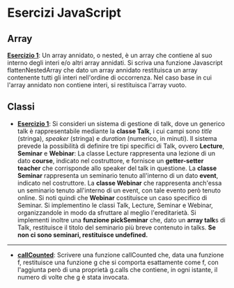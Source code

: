 # Esercizi JavaScript

## Array
**[Esercizio 1](./flattenNestedArray.js)**: Un array annidato, o nested, è un array che contiene al suo interno degli interi e/o altri array annidati.
Si scriva una funzione Javascript flattenNestedArray che dato un array annidato restituisca un array contenente tutti gli interi nell'ordine di occorrenza.
Nel caso base in cui l'array annidato non contiene interi, si restituisca l'array vuoto. 

## Classi
* **[Esercizio 1](talk.js)**: Si consideri un sistema di gestione di talk, dove un generico talk è rappresentabile mediante la **classe Talk**, 
i cui campi sono _title_ (stringa), _speaker_ (stringa) e _duration_ (numerico, in minuti). 
Il sistema prevede la possibilità di definire tre tipi specifici di Talk, ovvero **Lecture**, **Seminar** e **Webinar**:
La classe Lecture rappresenta una lezione di un dato **course**, indicato nel costruttore, e fornisce un **getter-setter** **teacher** che corrisponde allo speaker del talk in questione. La **classe Seminar** rappresenta un seminario tenuto all'interno di un dato **event**, indicato nel costruttore.
La **classe Webinar** che rappresenta anch'essa un seminario tenuto all'interno di un event, con tale evento però tenuto online.
Si noti quindi che **Webinar** costituisce un caso specifico di Seminar.
Si implementino le classi Talk, Lecture, Seminar e Webinar, organizzandole in modo da sfruttare al meglio l'ereditarietà. 
Si implementi inoltre una **funzione pickSeminar** che, dato un **array talk**s di Talk, restituisce il titolo del seminario più breve contenuto in talks. 
**Se non ci sono seminari, restituisce undefined.**

---

* **[callCounted](./callCounted.js)**: Scrivere una funzione callCounted che, data una funzione f, restituisce una funzione g che si comporta esattamente come f, con l'aggiunta però di una proprietà g.calls che contiene, in ogni istante, 
il numero di volte che g è stata invocata.



